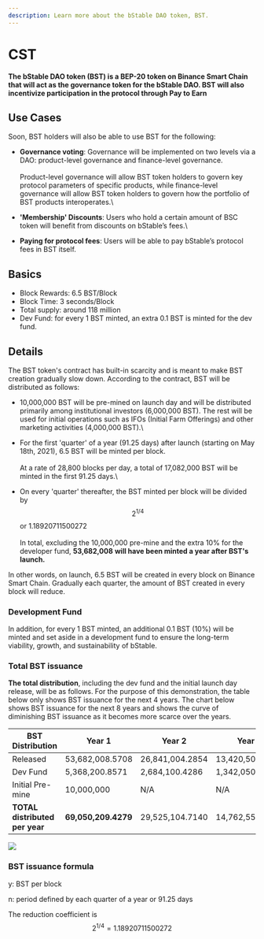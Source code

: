 ```yaml
---
description: Learn more about the bStable DAO token, BST.
---
```


# CST

**The bStable DAO token (BST) is a BEP-20 token on Binance Smart Chain that will act as the governance token for the bStable DAO. BST will also incentivize participation in the protocol through Pay to Earn**

## **Use Cases**

Soon, BST holders will also be able to use BST for the following:

* **Governance voting**: Governance will be implemented on two levels via a DAO: product-level governance and finance-level governance. \
  \
  Product-level governance will allow BST token holders to govern key protocol parameters of specific products, while finance-level governance will allow BST token holders to govern how the portfolio of BST products interoperates.\

* **'Membership' Discounts**: Users who hold a certain amount of BSC token will benefit from discounts on bStable’s fees.\

* **Paying for protocol fees**: Users will be able to pay bStable’s protocol fees in BST itself.

## **Basics**

* Block Rewards: 6.5 BST/Block
* Block Time: 3 seconds/Block
* Total supply: around 118 million
* Dev Fund: for every 1 BST minted, an extra 0.1 BST is minted for the dev fund.

## **Details**

The BST token's contract has built-in scarcity and is meant to make BST creation gradually slow down. According to the contract, BST will be distributed as follows:

* 10,000,000 BST will be pre-mined on launch day and will be distributed primarily among institutional investors (6,000,000 BST). The rest will be used for initial operations such as IFOs (Initial Farm Offerings) and other marketing activities (4,000,000 BST).\

* For the first 'quarter' of a year (91.25 days) after launch (starting on May 18th, 2021), 6.5 BST will be minted per block. \
  \
  At a rate of 28,800 blocks per day, a total of 17,082,000 BST will be minted in the first 91.25 days.\

* On every 'quarter' thereafter, the BST minted per block will be divided by $$2^{1/4}$$ or 1.18920711500272\
  \
  In total, excluding the 10,000,000 pre-mine and the extra 10% for the developer fund, **53,682,008** **will have been minted a year after BST's launch.**

In other words, on launch, 6.5 BST will be created in every block on Binance Smart Chain. Gradually each quarter, the amount of BST created in every block will reduce.&#x20;

### Development Fund

In addition, for every 1 BST minted, an additional 0.1 BST (10%) will be minted and set aside in a development fund to ensure the long-term viability, growth, and sustainability of bStable.

### Total BST issuance

**The total distribution**, including the dev fund and the initial launch day release, will be as follows. For the purpose of this demonstration, the table below only shows BST issuance for the next 4 years. The chart below shows BST issuance for the next 8 years and shows the curve of diminishing BST issuance as it becomes more scarce over the years.

| **BST Distribution**           | Year 1              | Year 2          | Year 3          | Year 4         |
| ------------------------------ | ------------------- | --------------- | --------------- | -------------- |
| Released                       | 53,682,008.5708     | 26,841,004.2854 | 13,420,502.1427 | 6,710,251.0714 |
| Dev Fund                       | 5,368,200.8571      | 2,684,100.4286  | 1,342,050.2143  | 671,025.1071   |
| Initial Pre-mine               | 10,000,000          | N/A             | N/A             | N/A            |
| **TOTAL distributed per year** | **69,050,209.4279** | 29,525,104.7140 | 14,762,552.3570 | 7,381,276.1785 |

![](broken-reference)

### BST issuance formula

y: BST per block

n: period defined by each quarter of a year or 91.25 days

The reduction coefficient is $$2^{1/4} = 1.18920711500272$$&#x20;
